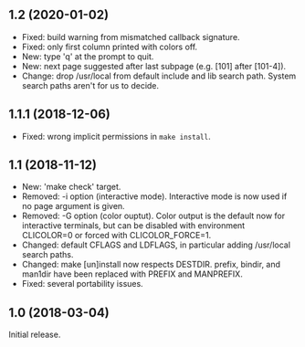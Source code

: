 1.2 (2020-01-02)
----------------
 - Fixed: build warning from mismatched callback signature.
 - Fixed: only first column printed with colors off.
 - New: type 'q' at the prompt to quit.
 - New: next page suggested after last subpage (e.g. [101] after [101-4]).
 - Change: drop /usr/local from default include and lib search path. System
   search paths aren't for us to decide.

1.1.1 (2018-12-06)
------------------
 - Fixed: wrong implicit permissions in `make install`.

1.1 (2018-11-12)
----------------
 - New: 'make check' target.
 - Removed: -i option (interactive mode). Interactive mode is now used if no
   page argument is given.
 - Removed: -G option (color ouptut). Color output is the default now for
   interactive terminals, but can be disabled with environment CLICOLOR=0 or
   forced with CLICOLOR_FORCE=1.
 - Changed: default CFLAGS and LDFLAGS, in particular adding /usr/local
   search paths.
 - Changed: make [un]install now respects DESTDIR. prefix, bindir, and
   man1dir have been replaced with PREFIX and MANPREFIX.
 - Fixed: several portability issues.

1.0 (2018-03-04)
----------------
Initial release.
